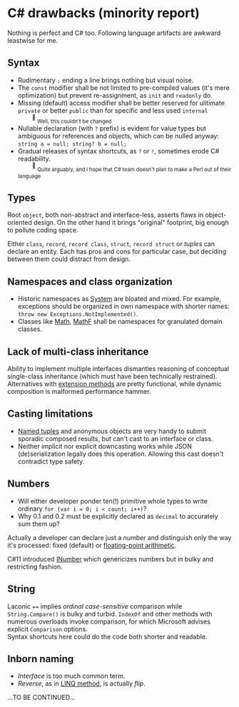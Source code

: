 # C# drawbacks (minority report)

Nothing is perfect and C# too. Following language artifacts are awkward leastwise for me. 

## Syntax

- Rudimentary `;` ending a line brings nothing but visual noise.
- The `const` modifier shall be not limited to pre-compiled values (it's mere optimization) but prevent re-assignment, as `init` and `readonly` do.
- Missing (default) access modifier shall be better reserved for ulitimate `private` or better `public` than for specific and less used `internal`\
&nbsp;&nbsp;&nbsp;&nbsp;&nbsp;&nbsp;&nbsp;&nbsp;<sup>:raising_hand:</sup>&nbsp;<sub>Well, this couldn't be changed<sub>
- Nullable declaration (with `?` prefix) is evident for value types but ambiguous for references and objects, which can be nulled anyway:\
`string a = null; string? b = null;`
- Gradual releases of syntax shortcuts, as `?` or `!`, sometimes erode C# readability.\
&nbsp;&nbsp;&nbsp;&nbsp;&nbsp;&nbsp;&nbsp;&nbsp;<sup>:raising_hand:</sup>&nbsp;<sub>Quite arguably, and i hope that C# team doesn't plan to make a Perl out of their language</sub>

## Types
Root `object`, both non-abstract and interface-less, asserts flaws in object-oriented design. On the other hand it brings "original" footprint, big enough to pollute coding space.

Either `class`, `record`, `record class`, `struct`, `record struct` or *tuples* can declare an entity. Each has pros and cons for particular case, but deciding between them could distract from design.

## Namespaces and class organization
- Historic namespaces as [System](https://learn.microsoft.com/en-us/dotnet/api/system) are bloated and mixed.
For example, exceptions should be organized in own namespace with shorter names: `throw new Exceptions.NotImplemented()`.
- Classes like [Math](https://docs.microsoft.com/en-us/dotnet/api/system.math), [MathF](https://docs.microsoft.com/en-us/dotnet/api/system.mathf) shall be namespaces for granulated domain classes.

## Lack of multi-class inheritance
Ability to implement multiple interfaces dismantles reasoning of conceptual single-class inheritance (which must have been technically restrained).\
Alternatives with [extension methods](https://docs.microsoft.com/en-us/dotnet/csharp/programming-guide/classes-and-structs/extension-methods) are pretty functional, while dynamic composition is malformed performance hammer.

## Casting limitations
- [Named tuples](https://docs.microsoft.com/en-us/archive/msdn-magazine/2017/august/essential-net-csharp-7-0-tuples-explained) and anonymous objects are very handy to submit sporadic composed results, but can't cast to an interface or class.
- Neither implicit nor explicit downcasting works while JSON (de)serialization legally does this operation. Allowing this cast doesn't contradict type safety.

## Numbers
- Will either developer ponder ten(!) primitive whole types to write ordinary `for (var i = 0; i < count; i++)`?
- Why 0.1 and 0.2 must be explicitly declared as `decimal` to accurately sum them up?

Actually a developer can declare just a *number* and distinguish only the way it's processed: fixed (default) or [floating-point arithmetic](https://docs.oracle.com/cd/E19957-01/806-3568/ncg_goldberg.html).

C#11 introduced [INumber](https://learn.microsoft.com/en-us/dotnet/api/system.numerics.inumber-1) which genericizes numbers but in bulky and restricting fashion.

## String
Laconic `==` implies _ordinal_ _case-sensitive_ comparison while `String.Compare()` is bulky and turbid.
`IndexOf` and other methods with numerous overloads invoke comparison, for which Microsoft advises explicit `Comparison` options.\
Syntax shortcuts here could do the code both shorter and readable.

## Inborn naming
-  *Interface* is too much common term.
- *Reverse*, as in [LINQ method](https://learn.microsoft.com/de-de/dotnet/api/system.linq.enumerable.reverse), is actually *flip*.

...TO BE CONTINUED...

